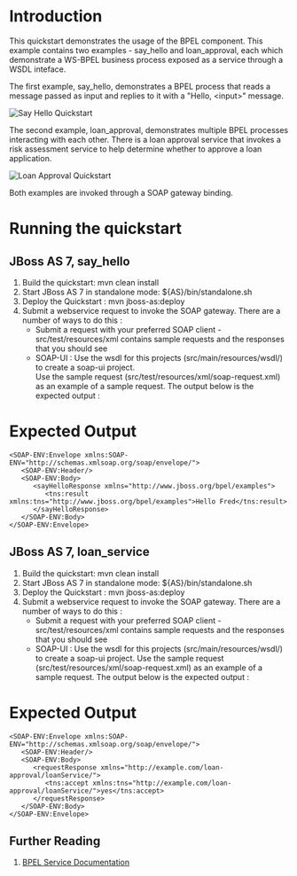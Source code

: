 Introduction
============
This quickstart demonstrates the usage of the BPEL component.  This example contains two examples - 
say_hello and loan_approval, each which demonstrate a WS-BPEL business process exposed as a service 
through a WSDL inteface. 

The first example, say_hello, demonstrates a BPEL process that reads a message passed as input and 
replies to it with a "Hello, &lt;input&gt;" message.

![Say Hello Quickstart](https://github.com/jboss-switchyard/quickstarts/raw/master/bpel-service/say_hello/bpel-say-hello.jpg)

The second example, loan_approval, demonstrates multiple BPEL processes interacting with each other. 
There is a loan approval service that invokes a risk assessment service to help determine whether to 
approve a loan application.


![Loan Approval Quickstart](https://github.com/jboss-switchyard/quickstarts/raw/master/bpel-service/loan_approval/bpel-loan-approval.jpg)


Both examples are invoked through a SOAP gateway binding.  

Running the quickstart
======================

JBoss AS 7, say_hello
----------
1. Build the quickstart:
    mvn clean install
2. Start JBoss AS 7 in standalone mode:
    ${AS}/bin/standalone.sh
3. Deploy the Quickstart : 
    mvn jboss-as:deploy
4. Submit a webservice request to invoke the SOAP gateway.  There are a number of ways to do this :
      - Submit a request with your preferred SOAP client - src/test/resources/xml contains sample 
        requests and the responses that you should see
      - SOAP-UI : Use the wsdl for this projects (src/main/resources/wsdl/) to create a soap-ui project.  
        Use the sample request (src/test/resources/xml/soap-request.xml) as an example of a sample 
        request.  The output below is the expected output :

Expected Output
===============

```
<SOAP-ENV:Envelope xmlns:SOAP-ENV="http://schemas.xmlsoap.org/soap/envelope/">  
   <SOAP-ENV:Header/>  
   <SOAP-ENV:Body>  
      <sayHelloResponse xmlns="http://www.jboss.org/bpel/examples">  
         <tns:result xmlns:tns="http://www.jboss.org/bpel/examples">Hello Fred</tns:result>  
      </sayHelloResponse>  
   </SOAP-ENV:Body>  
</SOAP-ENV:Envelope>
```


JBoss AS 7, loan_service
----------
1. Build the quickstart:
    mvn clean install
2. Start JBoss AS 7 in standalone mode:
    ${AS}/bin/standalone.sh
3. Deploy the Quickstart :
    mvn jboss-as:deploy
4. Submit a webservice request to invoke the SOAP gateway.  There are a
   number of ways to do this :
      - Submit a request with your preferred SOAP client - src/test/resources/xml contains sample requests 
        and the responses that you should see
      - SOAP-UI : Use the wsdl for this projects (src/main/resources/wsdl/) to create a soap-ui project.  Use the 
        sample request (src/test/resources/xml/soap-request.xml) as an example of a sample request.  The output 
        below is the expected output :


Expected Output
===============

```
<SOAP-ENV:Envelope xmlns:SOAP-ENV="http://schemas.xmlsoap.org/soap/envelope/">
   <SOAP-ENV:Header/>
   <SOAP-ENV:Body>
      <requestResponse xmlns="http://example.com/loan-approval/loanService/">
         <tns:accept xmlns:tns="http://example.com/loan-approval/loanService/">yes</tns:accept>
      </requestResponse>
   </SOAP-ENV:Body>
</SOAP-ENV:Envelope>
```

## Further Reading

1. [BPEL Service Documentation](https://docs.jboss.org/author/display/SWITCHYARD/BPEL+Services)


